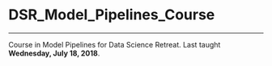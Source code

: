 # DSR_Model_Pipelines_Course
----------------------------------------
Course in Model Pipelines for Data Science Retreat.
Last taught **Wednesday, July 18, 2018**.

